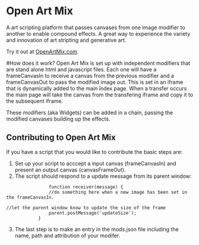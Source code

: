 # Open Art Mix
A art scripting platform that passes canvases from one image modifier to another to enable compound effects.  A great way to experience the variety and innovation of art stripting and generative art.  

Try it out at [OpenArtMix.com](https://www.openartmix.com).

#How does it work?
Open Art Mix is set up with independent modifiers that are stand alone html and javascript files.  Each one will have a frameCanvasIn to receive a canvas from the previous modifier and a frameCanvasOut to pass the modified image out.  This is set in an iframe that is dynamically added to the main index page.  When a transfer occurs the main page will take the canvas from the transfering iframe and copy it to the subsequent iframe.

These modifiers (aka Widgets) can be added in a chain, passing the modified canvases building up the effects.

## Contributing to Open Art Mix
If you have a script that you would like to contribute the basic steps are:
1. Set up your script to acccept a input canvas (frameCanvasIn) and present an output canvas (canvasFrameOut).
2. The script should respond to a update message from its parent window:
```
                function receiver(message) {
                //do something here when a new image has been set in the frameCanvasIn.

//let the parent window know to update the size of the frame
                parent.postMessage('updateSize');
            }
```
3.  The last step is to make an entry in the mods.json file including the name, path and attribution of your modifer.            